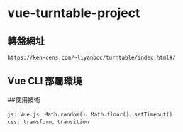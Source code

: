 # vue-turntable-project

## 轉盤網址
```
https://ken-cens.com/~liyanboc/turntable/index.html#/
```

## Vue CLI 部屬環境

##使用技術
```
js: Vue.js、Math.random()、Math.floor()、setTimeout()
css: tramsform、transition
```
